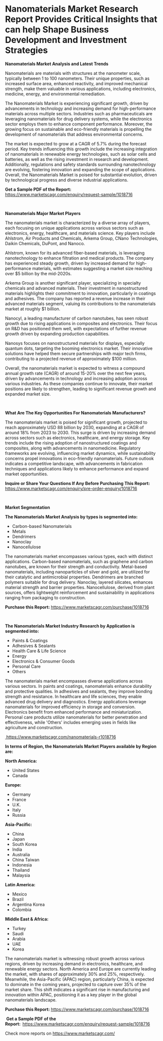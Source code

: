 <p><h1>Nanomaterials Market Research Report Provides Critical Insights that can help Shape Business Development and Investment Strategies</h1></p><p><strong>Nanomaterials Market Analysis and Latest Trends</strong></p>
<p><p>Nanomaterials are materials with structures at the nanometer scale, typically between 1 to 100 nanometers. Their unique properties, such as increased surface area, enhanced reactivity, and improved mechanical strength, make them valuable in various applications, including electronics, medicine, energy, and environmental remediation.</p><p>The Nanomaterials Market is experiencing significant growth, driven by advancements in technology and increasing demand for high-performance materials across multiple sectors. Industries such as pharmaceuticals are leveraging nanomaterials for drug delivery systems, while the electronics sector employs them to enhance component performance. Moreover, the growing focus on sustainable and eco-friendly materials is propelling the development of nanomaterials that address environmental concerns.</p><p>The market is expected to grow at a CAGR of 5.7% during the forecast period. Key trends influencing this growth include the increasing integration of nanomaterials in renewable energy technologies, such as solar cells and batteries, as well as the rising investment in research and development. Additionally, regulations and safety standards surrounding nanotechnology are evolving, fostering innovation and expanding the scope of applications. Overall, the Nanomaterials Market is poised for substantial evolution, driven by technological progress and diverse industrial applications.</p></p>
<p><strong>Get a Sample PDF of the Report:&nbsp;</strong> <a href="https://www.marketscagr.com/enquiry/request-sample/1018716?utm_campaign=1126&utm_medium=2&utm_source=Github&utm_content=ia&utm_term=30012025&utm_id=nanomaterials">https://www.marketscagr.com/enquiry/request-sample/1018716</a></p>
<p>&nbsp;</p>
<p><strong>Nanomaterials Major Market Players</strong></p>
<p><p>The nanomaterials market is characterized by a diverse array of players, each focusing on unique applications across various sectors such as electronics, energy, healthcare, and materials science. Key players include Ahlstrom, Air Products and Chemicals, Arkema Group, CNano Technologies, Daikin Chemicals, DuPont, and Nanoco.</p><p>Ahlstrom, known for its advanced fiber-based materials, is leveraging nanotechnology to enhance filtration and medical products. The company has experienced steady growth, driven by increased demand for high-performance materials, with estimates suggesting a market size reaching over $5 billion by the mid-2020s.</p><p>Arkema Group is another significant player, specializing in specialty chemicals and advanced materials. Their investment in nanostructured materials highlights their commitment to innovation, particularly in coatings and adhesives. The company has reported a revenue increase in their advanced materials segment, valuing its contributions to the nanomaterials market at roughly $1 billion.</p><p>Nanocyl, a leading manufacturer of carbon nanotubes, has seen robust growth due to rising applications in composites and electronics. Their focus on R&D has positioned them well, with expectations of further revenue growth driven by expanding production capabilities.</p><p>Nanosys focuses on nanostructured materials for displays, especially quantum dots, targeting the booming electronics market. Their innovative solutions have helped them secure partnerships with major tech firms, contributing to a projected revenue of approximately $100 million.</p><p>Overall, the nanomaterials market is expected to witness a compound annual growth rate (CAGR) of around 15-20% over the next few years, driven by advancements in technology and increasing adoption across various industries. As these companies continue to innovate, their market positions are likely to strengthen, leading to significant revenue growth and expanded market size.</p></p>
<p>&nbsp;</p>
<p><strong>What Are The Key Opportunities For Nanomaterials Manufacturers?</strong></p>
<p><p>The nanomaterials market is poised for significant growth, projected to reach approximately USD 88 billion by 2030, expanding at a CAGR of around 18% from 2023 to 2030. This surge is driven by increasing demand across sectors such as electronics, healthcare, and energy storage. Key trends include the rising adoption of nanostructured coatings and composites, along with advancements in nanomedicine. Regulatory frameworks are evolving, influencing market dynamics, while sustainability concerns propel innovations in eco-friendly nanomaterials. Future outlook indicates a competitive landscape, with advancements in fabrication techniques and applications likely to enhance performance and expand market opportunities.</p></p>
<p><strong>Inquire or Share Your Questions If Any Before Purchasing This Report:</strong> <a href="https://www.marketscagr.com/enquiry/pre-order-enquiry/1018716?utm_campaign=1126&utm_medium=2&utm_source=Github&utm_content=ia&utm_term=30012025&utm_id=nanomaterials">https://www.marketscagr.com/enquiry/pre-order-enquiry/1018716</a></p>
<p>&nbsp;</p>
<p><strong>Market Segmentation</strong></p>
<p><strong>The Nanomaterials Market Analysis by types is segmented into:</strong></p>
<p><ul><li>Carbon-based Nanomaterials</li><li>Metals</li><li>Dendrimers</li><li>Nanoclay</li><li>Nanocellulose</li></ul></p>
<p><p>The nanomaterials market encompasses various types, each with distinct applications. Carbon-based nanomaterials, such as graphene and carbon nanotubes, are known for their strength and conductivity. Metal-based nanomaterials, including nanoparticles of silver and gold, are utilized for their catalytic and antimicrobial properties. Dendrimers are branched polymers suitable for drug delivery. Nanoclay, layered silicates, enhances material strength and barrier properties. Nanocellulose, derived from plant sources, offers lightweight reinforcement and sustainability in applications ranging from packaging to construction.</p></p>
<p><strong>Purchase this Report:&nbsp;</strong><a href="https://www.marketscagr.com/purchase/1018716?utm_campaign=1126&utm_medium=2&utm_source=Github&utm_content=ia&utm_term=30012025&utm_id=nanomaterials">https://www.marketscagr.com/purchase/1018716</a></p>
<p>&nbsp;</p>
<p><strong>The Nanomaterials Market Industry Research by Application is segmented into:</strong></p>
<p><ul><li>Paints & Coatings</li><li>Adhesives & Sealants</li><li>Health Care & Life Science</li><li>Energy</li><li>Electronics & Consumer Goods</li><li>Personal Care</li><li>Others</li></ul></p>
<p><p>The nanomaterials market encompasses diverse applications across various sectors. In paints and coatings, nanomaterials enhance durability and protective qualities. In adhesives and sealants, they improve bonding strength and resistance. In healthcare and life sciences, they enable advanced drug delivery and diagnostics. Energy applications leverage nanomaterials for improved efficiency in storage and conversion. Electronics benefit from enhanced performance and miniaturization. Personal care products utilize nanomaterials for better penetration and effectiveness, while 'Others' includes emerging uses in fields like agriculture and construction.</p></p>
<p><a href="https://www.marketscagr.com/nanomaterials-r1018716?utm_campaign=1126&utm_medium=2&utm_source=Github&utm_content=ia&utm_term=30012025&utm_id=nanomaterials">&nbsp;https://www.marketscagr.com/nanomaterials-r1018716</a></p>
<p><strong>In terms of Region, the Nanomaterials Market Players available by Region are:</strong></p>
<p>
    <p> <strong> North America: </strong>
        <ul>
            <li>United States</li>
            <li>Canada</li>
        </ul>
        </p> 
    <p> <strong> Europe: </strong>
        <ul>
            <li>Germany</li>
            <li>France</li>
            <li>U.K.</li>
            <li>Italy</li>
            <li>Russia</li>
        </ul>
        </p> 
    <p> <strong> Asia-Pacific: </strong>
        <ul>
            <li>China</li>
            <li>Japan</li>
            <li>South Korea</li>
            <li>India</li>
            <li>Australia</li>
            <li>China Taiwan</li>
            <li>Indonesia</li>
            <li>Thailand</li>
            <li>Malaysia</li>
        </ul>
        </p> 
    <p> <strong> Latin America: </strong>
        <ul>
            <li>Mexico</li>
            <li>Brazil</li>
            <li>Argentina Korea</li>
            <li>Colombia</li>
        </ul>
        </p> 
    <p> <strong> Middle East & Africa: </strong>
        <ul>
            <li>Turkey</li>
            <li>Saudi</li>
            <li>Arabia</li>
            <li>UAE</li>
            <li>Korea</li>
        </ul>
    </p>
    </p>
<p><p>The nanomaterials market is witnessing robust growth across various regions, driven by increasing demand in electronics, healthcare, and renewable energy sectors. North America and Europe are currently leading the market, with shares of approximately 30% and 25%, respectively. Meanwhile, the Asia-Pacific (APAC) region, particularly China, is expected to dominate in the coming years, projected to capture over 35% of the market share. This shift indicates a significant rise in manufacturing and innovation within APAC, positioning it as a key player in the global nanomaterials landscape.</p></p>
<p><strong>Purchase this Report: </strong><a href="https://www.marketscagr.com/purchase/1018716?utm_campaign=1126&utm_medium=2&utm_source=Github&utm_content=ia&utm_term=30012025&utm_id=nanomaterials">https://www.marketscagr.com/purchase/1018716</a></p>
<p>&nbsp;<strong>Get a Sample PDF of the Report:&nbsp;&nbsp;</strong><a href="https://www.marketscagr.com/enquiry/request-sample/1018716?utm_campaign=1126&utm_medium=2&utm_source=Github&utm_content=ia&utm_term=30012025&utm_id=nanomaterials">https://www.marketscagr.com/enquiry/request-sample/1018716</a></p>
<p><strong></strong></p>
<p>Check more reports on <a href="https://www.marketscagr.com/?utm_campaign=1126&utm_medium=2&utm_source=Github&utm_content=ia&utm_term=30012025&utm_id=nanomaterials">https://www.marketscagr.com/</a></p>